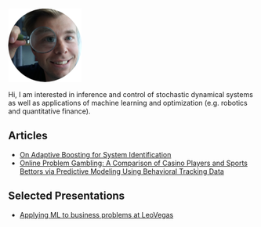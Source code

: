 <p align="left">
  <img src="magn.png" alt="me"/>
</p>
Hi, I am interested in inference and control of stochastic dynamical systems as well as applications of machine learning and optimization (e.g. robotics and quantitative finance).


## Articles
* [On Adaptive Boosting for System Identification](https://ieeexplore.ieee.org/document/8066449)
* [Online Problem Gambling: A Comparison of Casino Players and Sports Bettors via Predictive Modeling Using Behavioral Tracking Data](https://link.springer.com/article/10.1007/s10899-020-09964-z)


## Selected Presentations
* [Applying ML to business problems at LeoVegas](https://www.youtube.com/watch?v=xMTtOv-IhaE&ab_channel=HyperightAB)
